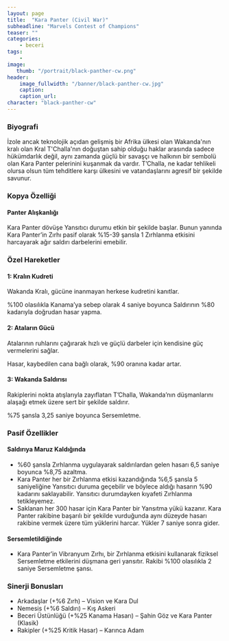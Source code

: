 ```yaml
---
layout: page
title:  "Kara Panter (Civil War)"
subheadline: "Marvels Contest of Champions"
teaser: ""
categories:
    - beceri
tags:
    -
image:
   thumb: "/portrait/black-panther-cw.png"
header:
    image_fullwidth: "/banner/black-panther-cw.jpg"
    caption: 
    caption_url:
character: "black-panther-cw"
---
```


### **Biyografi**

İzole ancak teknolojik açıdan gelişmiş bir Afrika ülkesi olan Wakanda'nın kralı olan Kral T'Challa'nın doğuştan sahip olduğu haklar arasında sadece hükümdarlık değil, aynı zamanda güçlü bir savaşçı ve halkının bir sembolü olan Kara Panter pelerinini kuşanmak da vardır. T’Challa, ne kadar tehlikeli olursa olsun tüm tehditlere karşı ülkesini ve vatandaşlarını agresif bir şekilde savunur.

### **Kopya Özelliği**
#### Panter Alışkanlığı
Kara Panter dövüşe Yansıtıcı durumu etkin bir şekilde başlar. Bunun yanında Kara Panter’in Zırhı pasif olarak %15-39 şansla 1 Zırhlanma etkisini harcayarak ağır saldırı darbelerini emebilir.

### **Özel Hareketler**
#### 1: Kralın Kudreti 
Wakanda Kralı, gücüne inanmayan herkese kudretini kanıtlar.

%100 olasılıkla Kanama’ya sebep olarak 4 saniye boyunca Saldırının %80 kadarıyla doğrudan hasar yapma.

#### 2: Ataların Gücü 
Atalarının ruhlarını çağırarak hızlı ve güçlü darbeler için kendisine güç vermelerini sağlar.

Hasar, kaybedilen cana bağlı olarak, %90 oranına kadar artar.

#### 3: Wakanda Saldırısı 
Rakiplerini nokta atışlarıyla zayıflatan T’Challa, Wakanda’nın düşmanlarını alaşağı etmek üzere sert bir şekilde saldırır.

%75 şansla 3,25 saniye boyunca Sersemletme.

### **Pasif Özellikler**
#### Saldırıya Maruz Kaldığında

* %60 şansla Zırhlanma uygulayarak saldırılardan gelen hasarı 6,5 saniye boyunca %8,75 azaltma.
* Kara Panter her bir Zırhlanma etkisi kazandığında %6,5 şansla 5 saniyeliğine Yansıtıcı duruma geçebilir ve böylece aldığı hasarın %90 kadarını saklayabilir. Yansıtıcı durumdayken kıyafeti Zırhlanma tetikleyemez.
* Saklanan her 300 hasar için Kara Panter bir Yansıtma yükü kazanır. Kara Panter rakibine başarılı bir şekilde vurduğunda aynı düzeyde hasarı rakibine vermek üzere tüm yüklerini harcar. Yükler 7 saniye sonra gider.

#### Sersemletildiğinde

* Kara Panter’in Vibranyum Zırhı, bir Zırhlanma etkisini kullanarak fiziksel Sersemletme etkilerini düşmana geri yansıtır. Rakibi %100 olasılıkla 2 saniye Sersemletme şansı.

### **Sinerji Bonusları**
* Arkadaşlar (+%6 Zırh) – Vision ve Kara Dul
* Nemesis (+%6 Saldırı) – Kış Askeri
* Beceri Üstünlüğü (+%25 Kanama Hasarı) –  Şahin Göz ve Kara Panter (Klasik)
* Rakipler (+%25 Kritik Hasar) – Karınca Adam
